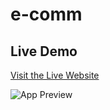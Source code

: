 # e-comm

## Live Demo

[Visit the Live Website](https://eclectic-clafoutis-74ea79.netlify.app/)

![App Preview](https://your-image-url.com/image.png)
